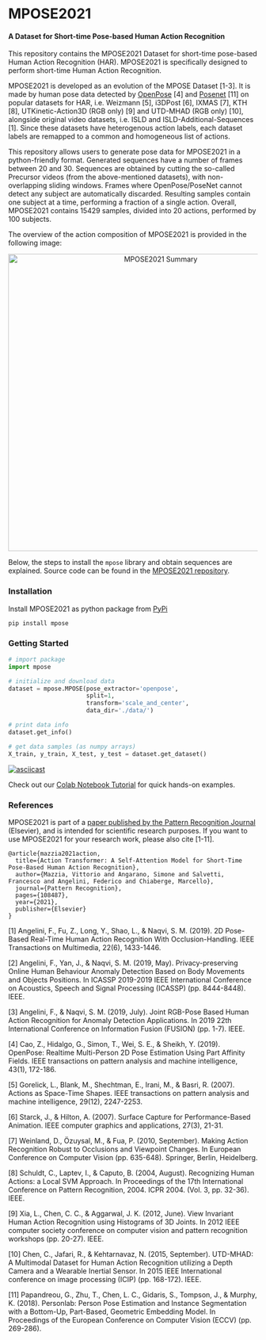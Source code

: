 # MPOSE2021
#### A Dataset for Short-time Pose-based Human Action Recognition

This repository contains the MPOSE2021 Dataset for short-time pose-based Human Action Recognition (HAR). 
MPOSE2021 is specifically designed to perform short-time Human Action Recognition.

MPOSE2021 is developed as an evolution of the MPOSE Dataset [1-3]. It is made by human pose data detected by 
[OpenPose](https://github.com/CMU-Perceptual-Computing-Lab/openpose) [4] and [Posenet](https://github.com/tensorflow/tfjs-models/tree/master/posenet) [11] on popular datasets for HAR, i.e. Weizmann [5], i3DPost [6], IXMAS [7], KTH [8], UTKinetic-Action3D (RGB only) [9] and UTD-MHAD (RGB only) [10], alongside original video datasets, i.e. ISLD and ISLD-Additional-Sequences [1].
Since these datasets have heterogenous action labels, each dataset labels are remapped to a common and homogeneous list of actions.

This repository allows users to generate pose data for MPOSE2021 in a python-friendly format. 
Generated sequences have a number of frames between 20 and 30. 
Sequences are obtained by cutting the so-called Precursor videos (from the above-mentioned datasets), with non-overlapping sliding windows.
Frames where OpenPose/PoseNet cannot detect any subject are automatically discarded. Resulting samples contain one subject at a time, performing a fraction of a single action. Overall, MPOSE2021 contains 15429 samples, divided into 20 actions, performed by 100 subjects. 

The overview of the action composition of MPOSE2021 is provided in the following image:

<p align="center">
  <img src="https://raw.githubusercontent.com/PIC4SeR/MPOSE2021_Dataset/master/docs/mpose2021_summary.png" alt="MPOSE2021 Summary" width="600">
</p>

Below, the steps to install the ```mpose``` library and obtain sequences are explained. Source code can be found in the [MPOSE2021 repository](https://github.com/PIC4SeRCentre/MPOSE2021_Dataset).

### Installation

Install MPOSE2021 as python package from [PyPi](https://pypi.org/project/mpose)
```
pip install mpose
```

### Getting Started

```python
# import package
import mpose

# initialize and download data
dataset = mpose.MPOSE(pose_extractor='openpose', 
                      split=1, 
                      transform='scale_and_center', 
                      data_dir='./data/')

# print data info 
dataset.get_info()

# get data samples (as numpy arrays)
X_train, y_train, X_test, y_test = dataset.get_dataset()
```

[![asciicast](https://asciinema.org/a/4dXzjbZUoxXM6d3o0aNumGLr7.svg)](https://asciinema.org/a/4dXzjbZUoxXM6d3o0aNumGLr7)

Check out our [Colab Notebook Tutorial](https://colab.research.google.com/drive/1_v3DYwgZPMCiELtgiwMRYxQzcYGdSWFH?usp=sharing) for quick hands-on examples.

### References

MPOSE2021 is part of a [paper published by the Pattern Recognition Journal](https://authors.elsevier.com/a/1eH6s77nKcvmg) (Elsevier), and is intended for scientific research purposes.
If you want to use MPOSE2021 for your research work, please also cite [1-11].

```
@article{mazzia2021action,
  title={Action Transformer: A Self-Attention Model for Short-Time Pose-Based Human Action Recognition},
  author={Mazzia, Vittorio and Angarano, Simone and Salvetti, Francesco and Angelini, Federico and Chiaberge, Marcello},
  journal={Pattern Recognition},
  pages={108487},
  year={2021},
  publisher={Elsevier}
}
```

[1] Angelini, F., Fu, Z., Long, Y., Shao, L., & Naqvi, S. M. (2019). 2D Pose-Based Real-Time Human Action Recognition With Occlusion-Handling. IEEE Transactions on Multimedia, 22(6), 1433-1446.

[2] Angelini, F., Yan, J., & Naqvi, S. M. (2019, May). Privacy-preserving Online Human Behaviour Anomaly Detection Based on Body Movements and Objects Positions. In ICASSP 2019-2019 IEEE International Conference on Acoustics, Speech and Signal Processing (ICASSP) (pp. 8444-8448). IEEE.

[3] Angelini, F., & Naqvi, S. M. (2019, July). Joint RGB-Pose Based Human Action Recognition for Anomaly Detection Applications. In 2019 22th International Conference on Information Fusion (FUSION) (pp. 1-7). IEEE.

[4] Cao, Z., Hidalgo, G., Simon, T., Wei, S. E., & Sheikh, Y. (2019). OpenPose: Realtime Multi-Person 2D Pose Estimation Using Part Affinity Fields. IEEE transactions on pattern analysis and machine intelligence, 43(1), 172-186.

[5] Gorelick, L., Blank, M., Shechtman, E., Irani, M., & Basri, R. (2007). Actions as Space-Time Shapes. IEEE transactions on pattern analysis and machine intelligence, 29(12), 2247-2253.

[6] Starck, J., & Hilton, A. (2007). Surface Capture for Performance-Based Animation. IEEE computer graphics and applications, 27(3), 21-31.

[7] Weinland, D., Özuysal, M., & Fua, P. (2010, September). Making Action Recognition Robust to Occlusions and Viewpoint Changes. In European Conference on Computer Vision (pp. 635-648). Springer, Berlin, Heidelberg.

[8] Schuldt, C., Laptev, I., & Caputo, B. (2004, August). Recognizing Human Actions: a Local SVM Approach. In Proceedings of the 17th International Conference on Pattern Recognition, 2004. ICPR 2004. (Vol. 3, pp. 32-36). IEEE.

[9] Xia, L., Chen, C. C., & Aggarwal, J. K. (2012, June). View Invariant Human Action Recognition using Histograms of 3D Joints. In 2012 IEEE computer society conference on computer vision and pattern recognition workshops (pp. 20-27). IEEE.

[10] Chen, C., Jafari, R., & Kehtarnavaz, N. (2015, September). UTD-MHAD: A Multimodal Dataset for Human Action Recognition utilizing a Depth Camera and a Wearable Inertial Sensor. In 2015 IEEE International conference on image processing (ICIP) (pp. 168-172). IEEE.

[11] Papandreou, G., Zhu, T., Chen, L. C., Gidaris, S., Tompson, J., & Murphy, K. (2018). Personlab: Person Pose Estimation and Instance Segmentation with a Bottom-Up, Part-Based, Geometric Embedding Model. In Proceedings of the European Conference on Computer Vision (ECCV) (pp. 269-286).